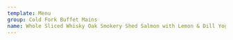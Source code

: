 ```yaml
---
template: Menu
group: Cold Fork Buffet Mains
name: Whole Sliced Whisky Oak Smokery Shed Salmon with Lemon & Dill Yoghurt (GF)
---
```

